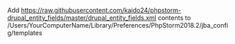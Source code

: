 Add https://raw.githubusercontent.com/kaido24/phpstorm-drupal_entity_fields/master/drupal_entity_fields.xml contents to /Users/YourComputerName/Library/Preferences/PhpStorm2018.2/jba_config/templates
